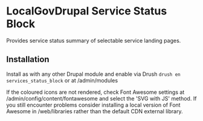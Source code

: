 # LocalGovDrupal Service Status Block

Provides service status summary of selectable service landing pages.

## Installation
Install as with any other Drupal module and enable via Drush 
`drush en services_status_block` or at /admin/modules

If the coloured icons are not rendered, check Font Awesome settings at
/admin/config/content/fontawesome and select the 'SVG with JS' method. If you 
still encounter problems consider installing a local version of Font Awesome in 
/web/libraries rather than the default CDN external library.

